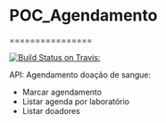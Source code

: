 # POC_Agendamento
================

[![Build Status on Travis:](https://travis-ci.org/wteophilo/poc_agendamento.svg?branch=master)](https://travis-ci.org/wteophilo/poc_agendamento)

API: Agendamento doação de sangue:
* Marcar agendamento
* Listar agenda por laboratório
* Listar doadores
